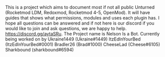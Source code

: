 This is a project which aims to document most if not all public Unturned (Rocketmod LDM, Redoxmod, Rocketmod 4-5, OpenMod). It will have guides that shows what permissions, modules and uses each plugin has. I hope all questions can be answered and if not here is our discord if you would like to join and ask questions, we are happy to help. https://discord.gg/aytaSRu. The Project name is Nelson Is a Bot.
Currently being worked on by
Ukraine1449 (Ukraine#1449)
ItzEdInYourBed (ItzEdInYourBed#0001)
Bradler26 (Brad#1000)
CheeseLad (Cheese#6105)
Sharkbound (sharkbound#6594)
